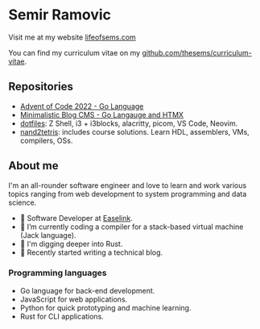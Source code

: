 <!--
**thesems/thesems** is a ✨ _special_ ✨ repository because its `README.md` (this file) appears on your GitHub profile.

Here are some ideas to get you started:

- 🔭 I’m currently working on ...
- 🌱 I’m currently learning ...
- 👯 I’m looking to collaborate on ...
- 🤔 I’m looking for help with ...
- 💬 Ask me about ...
- 📫 How to reach me: ...
- 😄 Pronouns: ...
- ⚡ Fun fact: ...
-->

# Semir Ramovic

Visit me at my website [lifeofsems.com](https://lifeofsems.com)

You can find my curriculum vitae on my [github.com/thesems/curriculum-vitae](https://github.com/thesems/curriculum-vitae/blob/main/main.pdf).

## Repositories
- [Advent of Code 2022 - Go Language](https://github.com/thesems/advent-of-code-2022-go-lang)
- [Minimalistic Blog CMS - Go Langauge and HTMX](https://github.com/thesems/micro-blogger-golang)
- [dotfiles](https://github.com/thesems/.config): Z Shell, i3 + i3blocks, alacritty, picom, VS Code, Neovim.
- [nand2tetris](https://github.com/thesems/nand2tetris): includes course solutions. Learn HDL, assemblers, VMs, compilers, OSs.


## About me

I'm an all-rounder software engineer and love to learn and work various topics ranging from web development to system programming and data science.

- 👷 Software Developer at [Easelink](https://easelink.com).
- 🌱 I’m currently coding a compiler for a stack-based virtual machine (Jack language).
- 🔭 I'm digging deeper into Rust.
- 📝 Recently started writing a technical blog.

### Programming languages
- Go language for back-end development.
- JavaScript for web applications.
- Python for quick prototyping and machine learning.
- Rust for CLI applications.
